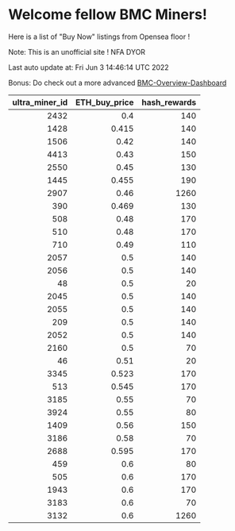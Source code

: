 # Welcome fellow BMC Miners!
Here is a list of "Buy Now" listings from Opensea floor !

Note: This is an unofficial site ! NFA DYOR

Last auto update at: Fri Jun  3 14:46:14 UTC 2022

Bonus: Do check out a more advanced [BMC-Overview-Dashboard](https://dune.com/defifunk/BMC-Overview-Dashboard)


|   ultra_miner_id |   ETH_buy_price |   hash_rewards |
|-----------------:|----------------:|---------------:|
|             2432 |           0.4   |            140 |
|             1428 |           0.415 |            140 |
|             1506 |           0.42  |            140 |
|             4413 |           0.43  |            150 |
|             2550 |           0.45  |            130 |
|             1445 |           0.455 |            190 |
|             2907 |           0.46  |           1260 |
|              390 |           0.469 |            130 |
|              508 |           0.48  |            170 |
|              510 |           0.48  |            170 |
|              710 |           0.49  |            110 |
|             2057 |           0.5   |            140 |
|             2056 |           0.5   |            140 |
|               48 |           0.5   |             20 |
|             2045 |           0.5   |            140 |
|             2055 |           0.5   |            140 |
|              209 |           0.5   |            140 |
|             2052 |           0.5   |            140 |
|             2160 |           0.5   |             70 |
|               46 |           0.51  |             20 |
|             3345 |           0.523 |            170 |
|              513 |           0.545 |            170 |
|             3185 |           0.55  |             70 |
|             3924 |           0.55  |             80 |
|             1409 |           0.56  |            150 |
|             3186 |           0.58  |             70 |
|             2688 |           0.595 |            170 |
|              459 |           0.6   |             80 |
|              505 |           0.6   |            170 |
|             1943 |           0.6   |            170 |
|             3183 |           0.6   |             70 |
|             3132 |           0.6   |           1260 |